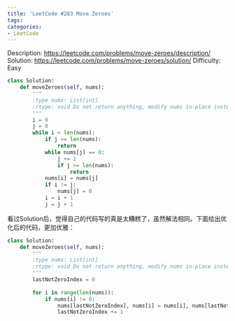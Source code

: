 ```yaml
---
title: 'LeetCode #283 Move Zeroes'
tags:
categories:
- LeetCode
---
```


Description: https://leetcode.com/problems/move-zeroes/description/
Solution: https://leetcode.com/problems/move-zeroes/solution/
Difficulty: Easy

```python
class Solution:
    def moveZeroes(self, nums):
        """
        :type nums: List[int]
        :rtype: void Do not return anything, modify nums in-place instead.
        """
        i = 0
        j = 0
        while i < len(nums):
            if j >= len(nums):
                return
            while nums[j] == 0:
                j += 1
                if j >= len(nums):
                    return
            nums[i] = nums[j]
            if i != j:
                nums[j] = 0
            i = i + 1
            j = j + 1
```

看过Solution后，觉得自己的代码写的真是太糟糕了，虽然解法相同。下面给出优化后的代码，更加优雅：

```python
class Solution:
    def moveZeroes(self, nums):
        """
        :type nums: List[int]
        :rtype: void Do not return anything, modify nums in-place instead.
        """
        lastNotZeroIndex = 0
        
        for i in range(len(nums)):
            if nums[i] != 0:
                nums[lastNotZeroIndex], nums[i] = nums[i], nums[lastNotZeroIndex]
                lastNotZeroIndex += 1
```